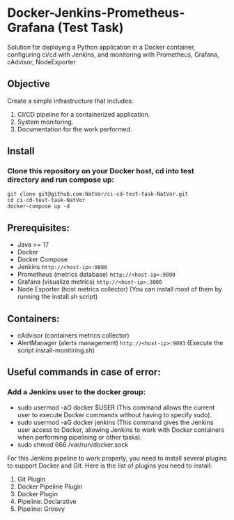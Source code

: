 # Docker-Jenkins-Prometheus-Grafana (Test Task)

Solution for deploying a Python application in a Docker container, configuring ci/cd with Jenkins, and monitoring with Prometheus, Grafana, cAdvisor, NodeExporter

## Objective
Create a simple infrastructure that includes:
1. CI/CD pipeline for a containerized application.
2. System monitoring.
3. Documentation for the work performed.

## Install

### Clone this repository on your Docker host, cd into test directory and run compose up:

```
git clone git@github.com:NatVor/ci-cd-test-task-NatVor.git
cd ci-cd-test-task-NatVor
docker-compose up -d
```

## Prerequisites:

* Java >= 17
* Docker
* Docker Compose 
* Jenkins `http://<host-ip>:8080`
* Prometheus (metrics database) `http://<host-ip>:9090`
* Grafana (visualize metrics) `http://<host-ip>:3000`
* Node Exporter (host metrics collector)
(You can install most of them by running the install.sh script)

## Containers:

* cAdvisor (containers metrics collector)
* AlertManager (alerts management) `http://<host-ip>:9093`
(Execute the script install-monitiring.sh)
 
## Useful commands in case of error:
### Add a Jenkins user to the docker group:
* sudo usermod -aG docker $USER (This command allows the current user to execute Docker commands without having to specify sudo).
* sudo usermod -aG docker jenkins (This command gives the Jenkins user access to Docker, allowing Jenkins to work with Docker containers when performing pipelining or other tasks).
* sudo chmod 666 /var/run/docker.sock 

For this Jenkins pipeline to work properly, you need to install several plugins to support Docker and Git. Here is the list of plugins you need to install:

1. Git Plugin
2. Docker Pipeline Plugin
3. Docker Plugin
4. Pipeline: Declarative
5. Pipeline: Groovy
